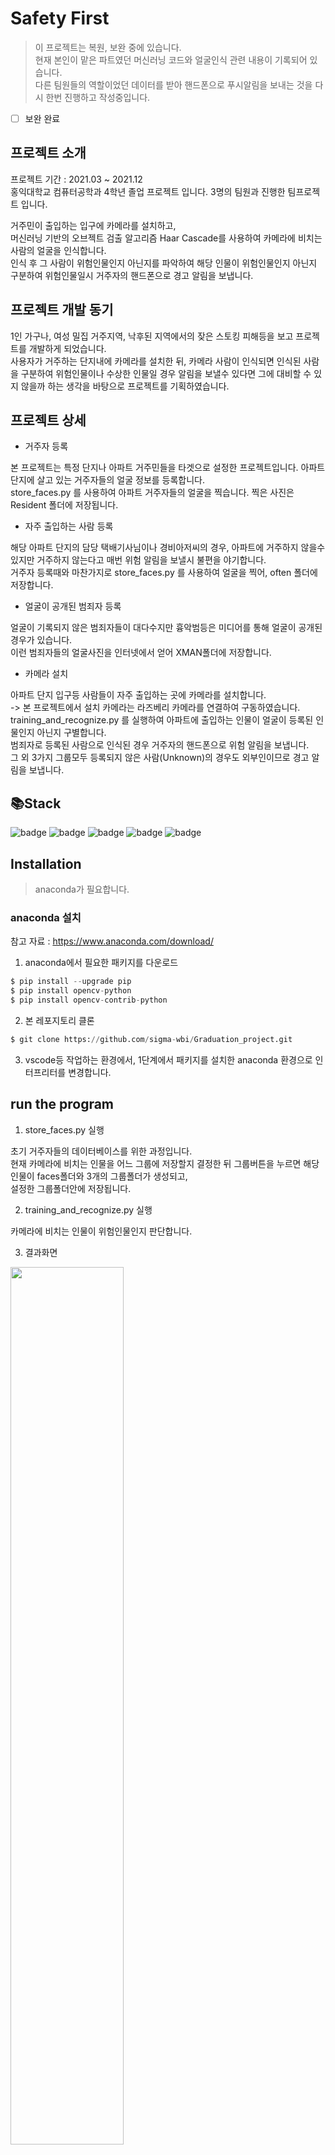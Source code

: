 # Safety First
> 이 프로젝트는 복원, 보완 중에 있습니다.<br> 
현재 본인이 맡은 파트였던 머신러닝 코드와 얼굴인식 관련 내용이 기록되어 있습니다.<br>
다른 팀원들의 역할이었던 데이터를 받아 핸드폰으로 푸시알림을 보내는 것을 다시 한번 진행하고 작성중입니다. <br>

+ [ ] 보완 완료

## 프로젝트 소개
프로젝트 기간 : 2021.03 ~ 2021.12 <br>
홍익대학교 컴퓨터공학과 4학년 졸업 프로젝트 입니다. 3명의 팀원과 진행한 팀프로젝트 입니다. <br>

거주민이 출입하는 입구에 카메라를 설치하고, <br>
머신러닝 기반의 오브젝트 검출 알고리즘 Haar Cascade를 사용하여 카메라에 비치는 사람의 얼굴을 인식합니다.<br>
인식 후 그 사람이 위험인물인지 아닌지를 파악하여 해당 인물이 위험인물인지 아닌지 구분하여
위험인물일시 거주자의 핸드폰으로 경고 알림을 보냅니다. 

## 프로젝트 개발 동기
1인 가구나, 여성 밀집 거주지역, 낙후된 지역에서의 잦은 스토킹 피해등을 보고 프로젝트를 개발하게 되었습니다. <br>
사용자가 거주하는 단지내에 카메라를 설치한 뒤, 카메라 사람이 인식되면 인식된 사람을 구분하여 위험인물이나 수상한 인물일 경우 알림을 보낼수 있다면 그에 대비할 수 있지 않을까 하는 생각을 바탕으로 프로젝트를 기획하였습니다. <br>

## 프로젝트 상세 

* 거주자 등록 

본 프로젝트는 특정 단지나 아파트 거주민들을 타겟으로 설정한 프로젝트입니다. 아파트 단지에 살고 있는 거주자들의 얼굴 정보를 등록합니다. <br>
store_faces.py 를 사용하여 아파트 거주자들의 얼굴을 찍습니다. 찍은 사진은 Resident 폴더에 저장됩니다. 

* 자주 출입하는 사람 등록

해당 아파트 단지의 담당 택배기사님이나 경비아저씨의 경우, 아파트에 거주하지 않을수 있지만 거주하지 않는다고 매번 위험 알림을 보낼시 불편을 야기합니다. <br>
거주자 등록때와 마찬가지로 store_faces.py 를 사용하여 얼굴을 찍어, often 폴더에 저장합니다.

* 얼굴이 공개된 범죄자 등록

얼굴이 기록되지 않은 범죄자들이 대다수지만 흉악범등은 미디어를 통해 얼굴이 공개된 경우가 있습니다. <br>
이런 범죄자들의 얼굴사진을 인터넷에서 얻어 XMAN폴더에 저장합니다. 

* 카메라 설치

아파트 단지 입구등 사람들이 자주 출입하는 곳에 카메라를 설치합니다.<br>
-> 본 프로젝트에서 설치 카메라는 라즈베리 카메라를 연결하여 구동하였습니다.<br>
training_and_recognize.py 를 실행하여 아파트에 출입하는 인물이 얼굴이 등록된 인물인지 아닌지 구별합니다.<br>
범죄자로 등록된 사람으로 인식된 경우 거주자의 핸드폰으로 위험 알림을 보냅니다. <br>
그 외 3가지 그룹모두 등록되지 않은 사람(Unknown)의 경우도 외부인이므로 경고 알림을 보냅니다. <br>

## 📚Stack

![badge](https://img.shields.io/badge/RaspberryPi-A22846?style=flat-square&logo=raspberrypi&logoColor=white)
![badge](https://img.shields.io/badge/Python-3776AB?style=flat-square&logo=python&logoColor=white)
![badge](https://img.shields.io/badge/OpenCV-5C3EE8?style=flat-square&logo=opencv&logoColor=white)
![badge](https://img.shields.io/badge/Firebase-FFCA28?style=flat-square&logo=firebase&logoColor=white)
![badge](https://img.shields.io/badge/AndroidStudio-3DDC84?style=flat-square&logo=androidstudio&logoColor=white)

## Installation
> anaconda가 필요합니다.

### anaconda 설치 
참고 자료 : https://www.anaconda.com/download/

1. anaconda에서 필요한 패키지를 다운로드
```python
$ pip install --upgrade pip
$ pip install opencv-python
$ pip install opencv-contrib-python
```

2. 본 레포지토리 클론 
```python
$ git clone https://github.com/sigma-wbi/Graduation_project.git
```

3. vscode등 작업하는 환경에서, 1단계에서 패키지를 설치한 anaconda 환경으로 인터프리터를 변경합니다.


## run the program
1. store_faces.py 실행

초기 거주자들의 데이터베이스를 위한 과정입니다. <br>
현재 카메라에 비치는 인물을 어느 그룹에 저장할지 결정한 뒤 그룹버튼을 누르면 해당인물이 faces폴더와 3개의 그룹폴더가 생성되고,<br>
설정한 그룹폴더안에 저장됩니다.

2. training_and_recognize.py 실행

카메라에 비치는 인물이 위험인물인지 판단합니다.

3. 결과화면

<img width="60%" src="https://user-images.githubusercontent.com/81278907/235640308-6e78a25b-bb73-4de0-9c16-212a34708081.gif"/>
